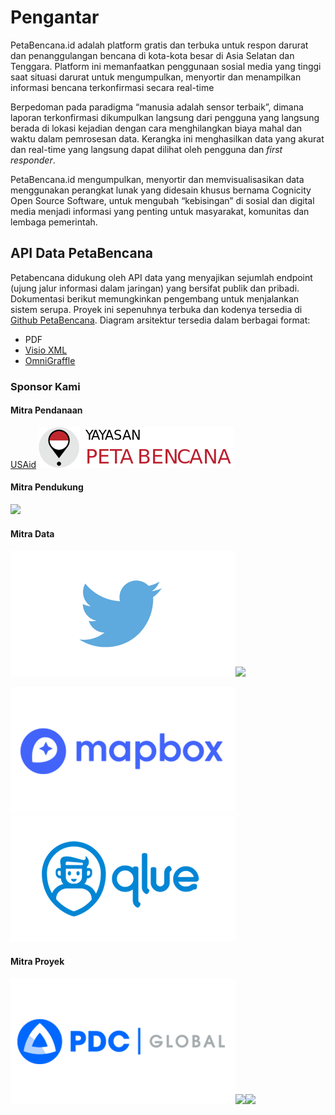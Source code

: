 # Pengantar

PetaBencana.id adalah platform gratis dan terbuka untuk respon darurat dan penanggulangan bencana di kota-kota besar di Asia Selatan dan Tenggara. Platform ini memanfaatkan penggunaan sosial media yang tinggi saat situasi darurat untuk mengumpulkan, menyortir dan menampilkan informasi bencana terkonfirmasi secara real-time

Berpedoman pada paradigma “manusia adalah sensor terbaik”, dimana laporan terkonfirmasi dikumpulkan langsung dari pengguna yang langsung berada di lokasi kejadian dengan cara menghilangkan biaya mahal dan waktu dalam pemrosesan data. Kerangka ini menghasilkan data yang akurat dan real-time yang langsung dapat dilihat oleh pengguna dan _first responder_.

PetaBencana.id mengumpulkan, menyortir dan memvisualisasikan data menggunakan perangkat lunak yang didesain khusus bernama Cognicity Open Source Software, untuk mengubah “kebisingan” di sosial dan digital media menjadi informasi yang penting untuk masyarakat, komunitas dan lembaga pemerintah.

## API Data PetaBencana

Petabencana didukung oleh API data yang menyajikan sejumlah endpoint \(ujung jalur informasi dalam jaringan\) yang bersifat publik dan pribadi. Dokumentasi berikut memungkinkan pengembang untuk menjalankan sistem serupa. Proyek ini sepenuhnya terbuka dan kodenya tersedia di [Github PetaBencana](https://github.com/petabencana/). Diagram arsitektur tersedia dalam berbagai format:

* PDF
* [Visio XML](https://github.com/petabencana/petabencana-docs/tree/d8b3cac5b3bc2a65abd49d874bf9c5798e93eb97/petabencana.vdx)
* [OmniGraffle](https://github.com/petabencana/petabencana-docs/tree/d8b3cac5b3bc2a65abd49d874bf9c5798e93eb97/petabencana.graffle.zip)

### Sponsor Kami

#### Mitra Pendanaan

[USAid](.gitbook/assets/USAID-logo.png) ![PMI](<.gitbook/assets/Asset 1b.png>)

#### Mitra Pendukung

![](.gitbook/assets/bnpb\_logo.png)

#### Mitra Data

![USAid](.gitbook/assets/twitter.png)![](.gitbook/assets/pasangmata\_logo.png)

![USAid](<.gitbook/assets/mapbox (1).png>)![USAid](.gitbook/assets/qlue.png)

<!-- #### Mitra Pelaksana

![](.gitbook/assets/bnpb_logo.png)

![](.gitbook/assets/jayaraya_logo.png)

![](.gitbook/assets/bpbd_logo.png) -->

#### Mitra Proyek

![USAid](.gitbook/assets/pdc.png)![](.gitbook/assets/Hot\_logo.png)![](.gitbook/assets/cdl\_logo.png)
